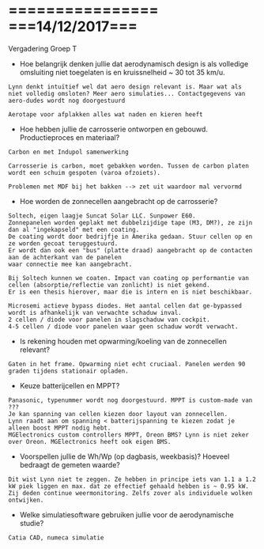 ================
===14/12/2017===
================
Vergadering Groep T


  *  Hoe belangrijk denken jullie dat aerodynamisch design is als volledige omsluiting niet toegelaten is en kruissnelheid ~ 30 tot 35 km/u.

    Lynn denkt intuïtief wel dat aero design relevant is. Maar wat als niet volledig omsloten? Meer aero simulaties... Contactgegevens van aero-dudes wordt nog doorgestuurd

    Aerotape voor afplakken alles wat naden en kieren heeft

  *  Hoe hebben jullie de carrosserie ontworpen en gebouwd. Productieproces en materiaal?
 
    Carbon en met Indupol samenwerking

    Carrosserie is carbon, moet gebakken worden. Tussen de carbon platen wordt een schuim gespoten (varoa ofzoiets).

    Problemen met MDF bij het bakken --> zet uit waardoor mal vervormd


  *  Hoe worden de zonnecellen aangebracht op de carrosserie?

    Soltech, eigen laagje Suncat Solar LLC. Sunpower E60.
    Zonnepanelen worden geplakt met dubbelzijdige tape (M3, DM?), ze zijn dan al "ingekapseld" met een coating.
    De coating wordt door bedrijfje in Amerika gedaan. Stuur cellen op en ze worden gecoat teruggestuurd.
    Er wordt dan ook een "bus" (platte draad) aangebracht op de contacten aan de achterkant van de panelen 
    waar connectie mee kan aangebracht.

    Bij Soltech kunnen we coaten. Impact van coating op performantie van cellen (absorptie/reflectie van zonlicht) is niet gekend.
    Er is een thesis hierover, maar die is intern en is niet beschikbaar.

    Microsemi actieve bypass diodes. Het aantal cellen dat ge-bypassed wordt is afhankelijk van verwachte schaduw inval.
    2 cellen / diode voor panelen in slagschaduw van cockpit.
    4-5 cellen / diode voor panelen waar geen schaduw wordt verwacht.

  *  Is rekening houden met opwarming/koeling van de zonnecellen relevant?

    Gaten in het frame. Opwarming niet echt cruciaal. Panelen werden 90 graden tijdens stationair opladen.

  *  Keuze batterijcellen en MPPT?

    Panasonic, typenummer wordt nog doorgestuurd. MPPT is custom-made van ??? 
    Je kan spanning van cellen kiezen door layout van zonnecellen.
    Lynn raadt aan om spanning < batterijspanning te kiezen zodat je alleen boost MPPT nodig hebt.
    MGElectronics custom controllers MPPT, Oreon BMS? Lynn is niet zeker over Oreon. MGElectronics heeft ook eigen BMS.

  *  Voorspellen jullie de Wh/Wp (op dagbasis, weekbasis)? Hoeveel bedraagt de gemeten waarde?

    Dit wist Lynn niet te zeggen. Ze hebben in principe iets van 1.1 a 1.2 kW piek liggen en max. dat ze effectief gehaald hebben is ~ 0.95 kW.
    Zij deden continue weermonitoring. Zelfs zover als individuele wolken ontwijken.

  *  Welke simulatiesoftware gebruiken jullie voor de aerodynamische studie?

    Catia CAD, numeca simulatie


